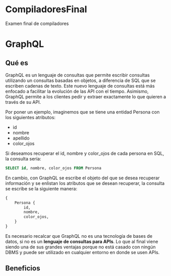 # CompiladoresFinal
Examen final de compiladores

# GraphQL

## Qué es
GraphQL es un lenguaje de consultas que permite escribir consultas utilizando un consultas basadas en objetos, a diferencia de SQL que se escriben cadenas de texto. Este nuevo lenguaje de consultas está más enfocado a facilitar la evolución de las API con el tiempo. Asimismo, GraphQL permite a los clientes pedir y extraer exactamente lo que quieren a través de su API.

Por poner un ejemplo, imaginemos que se tiene una entidad Persona con los siguientes atributos:
- id
- nombre
- apellido
- color_ojos

Si deseamos recuperar el id, nombre y color_ojos de cada persona en SQL, la consulta sería:
```SQL
SELECT id, nombre, color_ojos FROM Persona
```
En cambio, con GraphQL se escribe el objeto del que se desea recuperar información y se enlistan los atributos que se desean recuperar, la consulta se escribe se la siguiente manera:
```GraphQL
{
    Persona {
        id,
        nombre,
        color_ojos,
    }
}
```
Es necesario recalcar que GraphQL no es una tecnología de bases de datos, si no es un **lenguaje de consultas para APIs**. Lo que al final viene siendo una de sus grandes ventajas porque no está casado con ningún DBMS y puede ser utilizado en cualquier entorno en donde se usen APIs.

## Beneficios